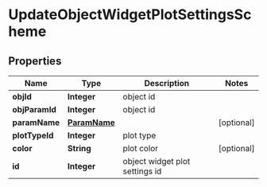 

# UpdateObjectWidgetPlotSettingsScheme


## Properties

| Name | Type | Description | Notes |
|------------ | ------------- | ------------- | -------------|
|**objId** | **Integer** | object id |  |
|**objParamId** | **Integer** | object id |  |
|**paramName** | [**ParamName**](ParamName.md) |  |  [optional] |
|**plotTypeId** | **Integer** | plot type |  |
|**color** | **String** | plot color |  [optional] |
|**id** | **Integer** | object widget plot settings id |  |



